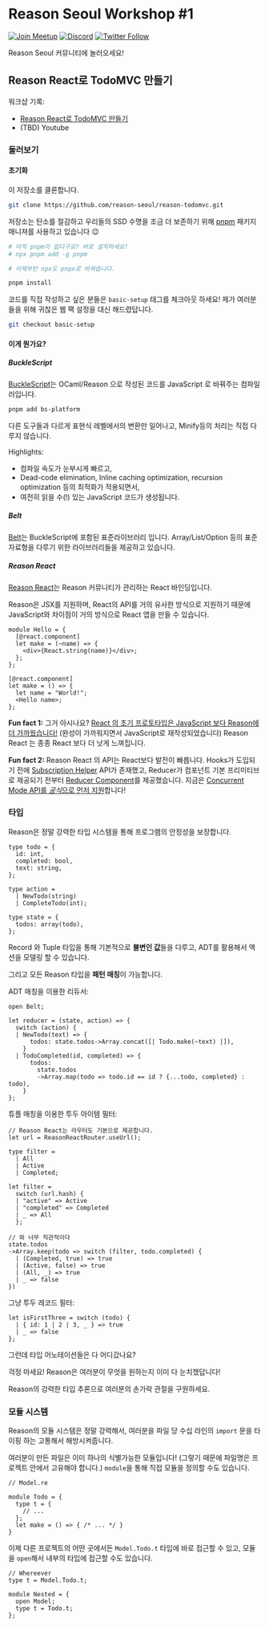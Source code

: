# Reason Seoul Workshop #1

[![Join Meetup](https://img.shields.io/badge/Meetup-Join%20us-%23f65858)](https://www.meetup.com/Reason-Seoul/)
[![Discord](https://img.shields.io/discord/717436122480902225.svg?label=&logo=discord&logoColor=ffffff&color=7389D8&labelColor=6A7EC2)](https://discord.gg/RzShCNp)
[![Twitter Follow](https://img.shields.io/twitter/follow/ReasonSeoul.svg?style=social)](https://twitter.com/ReasonSeoul)

Reason Seoul 커뮤니티에 놀러오세요!

## Reason React로 TodoMVC 만들기

워크샵 기록:

- [Reason React로 TodoMVC 만들기
](https://www.meetup.com/Reason-Seoul/events/271960396/)
- (TBD) Youtube

### 둘러보기

#### 초기화

이 저장소를 클론합니다.

```bash
git clone https://github.com/reason-seoul/reason-todomvc.git
```

저장소는 탄소를 절감하고 우리들의 SSD 수명을 조금 더 보존하기 위해 [pnpm](https://pnpm.js.org/) 패키지 매니져를 사용하고 있습니다 :wink:

```bash
# 아직 pnpm이 없다구요? 바로 설치하세요!
# npx pnpm add -g pnpm

# 이제부턴 npx도 pnpx로 바꿔씁니다.

pnpm install
```

코드를 직접 작성하고 싶은 분들은 `basic-setup` 태그를 체크아웃 하세요! 제가 여러분들을 위해 귀찮은 웹 팩 설정을 대신 해드렸답니다.

```bash
git checkout basic-setup
```

#### 이게 뭔가요?

##### BuckleScript

[BuckleScript](https://bucklescript.github.io/)는 OCaml/Reason 으로 작성된 코드를 JavaScript 로 바꿔주는 컴파일러입니다.

```bash
pnpm add bs-platform
```

다른 도구들과 다르게 표현식 레벨에서의 변환만 일어나고, Minify등의 처리는 직접 다루지 않습니다.

Highlights:

- 컴파일 속도가 눈부시게 빠르고,
- Dead-code elimination, Inline caching optimization, recursion optimization 등의 최적화가 적용되면서,
- 여전히 읽을 수(!) 있는 JavaScript 코드가 생성됩니다.

##### Belt

[Belt](https://reasonml.org/apis/javascript/latest/belt)는 BuckleScript에 포함된 표준라이브러리 입니다. Array/List/Option 등의 표준 자료형을 다루기 위한 라이브러리들을 제공하고 있습니다.

##### Reason React

[Reason React](https://reasonml.github.io/reason-react/)는 Reason 커뮤니티가 관리하는 React 바인딩입니다.

Reason은 JSX를 지원하며, React의 API를 거의 유사한 방식으로 지원하기 때문에 JavaScript와 차이점이 거의 방식으로 React 앱을 만들 수 있습니다.

```re
module Hello = {
  [@react.component]
  let make = (~name) => {
    <div>{React.string(name)}</div>;
  };
};

[@react.component]
let make = () => {
  let name = "World!";
  <Hello name>;
};
```

**Fun fact 1:** 그거 아시나요? [React 의 초기 프로토타입은 JavaScript 보다 Reason에 더 가까웠습니다!](https://dev.to/andrefbsantos/reasonml-react-as-first-intended-2020-25j0) (완성이 가까워지면서 JavaScript로 재작성되었습니다) Reason React 는 종종 React 보다 더 낫게 느껴집니다.

**Fun fact 2:** Reason React 의 API는 React보다 발전이 빠릅니다. Hooks가 도입되기 전에 [Subscription Helper](https://reasonml.github.io/reason-react/docs/en/subscriptions-helper#docsNav) API가 존재했고, Reducer가 컴포넌트 기본 프리미티브로 제공되기 전부터 [Reducer Component](https://reasonml.github.io/reason-react/docs/en/state-actions-reducer)를 제공했습니다. 지금은 [Concurrent Mode API를 *공식*으로 먼저 지원](https://reasonml.github.io/reason-react/blog/2020/05/05/080-release)합니다!

### 타입

Reason은 정말 강력한 타입 시스템을 통해 프로그램의 안정성을 보장합니다.

```re
type todo = {
  id: int,
  completed: bool,
  text: string,
};

type action =
  | NewTodo(string)
  | CompleteTodo(int);

type state = {
  todos: array(todo),
};
```

Record 와 Tuple 타입을 통해 기본적으로 **불변인 값**들을 다루고, ADT를 활용해서 액션을 모델링 할 수 있습니다.

그리고 모든 Reason 타입을 **패턴 매칭**이 가능합니다.

ADT 매칭을 이용한 리듀서:

```re
open Belt;

let reducer = (state, action) => {
  switch (action) {
  | NewTodo(text) => {
      todos: state.todos->Array.concat([| Todo.make(~text) |]),
    }
  | TodoCompleted(id, completed) => {
      todos:
        state.todos
        ->Array.map(todo => todo.id == id ? {...todo, completed} : todo),
    }
};
```

튜플 매칭을 이용한 투두 아이템 필터:

```re
// Reason React는 라우터도 기본으로 제공합니다.
let url = ReasonReactRouter.useUrl();

type filter =
  | All
  | Active
  | Completed;

let filter =
  switch (url.hash) {
  | "active" => Active
  | "completed" => Completed
  | _ => All
  };

// 와 너무 직관적이다
state.todos
->Array.keep(todo => switch (filter, todo.completed) {
  | (Completed, true) => true
  | (Active, false) => true
  | (All, _) => true
  | _ => false
})
```

그냥 투두 레코드 필터:

```re
let isFirstThree = switch (todo) {
  | { id: 1 | 2 | 3, _ } => true
  | _ => false
};
```

그런데 타입 어노테이션들은 다 어디갔나요?

걱정 마세요! Reason은 여러분이 무엇을 원하는지 이미 다 눈치챘답니다!

Reason의 강력한 타입 추론으로 여러분의 손가락 관절을 구원하세요.

### 모듈 시스템

Reason의 모듈 시스템은 정말 강력해서, 여러분을 파일 당 수십 라인의 `import` 문을 타이핑 하는 고통해서 해방시켜줍니다.

여러분이 만든 파일은 이미 하나의 식별가능한 모듈입니다! (그렇기 때문에 파일명은 프로젝트 안에서 고유해야 합니다.) `module`을 통해 직접 모듈을 정의할 수도 있습니다.

```re
// Model.re

module Todo = {
  type t = {
    // ...
  };
  let make = () => { /* ... */ }
}
```

이제 다른 프로젝트의 어떤 곳에서든 `Model.Todo.t` 타입에 바로 접근할 수 있고, 모듈을 `open`해서 내부의 타입에 접근할 수도 있습니다.

```re
// Whereever
type t = Model.Todo.t;

module Nested = {
  open Model;
  type t = Todo.t;
};
```
